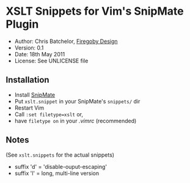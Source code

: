 # XSLT Snippets for Vim's SnipMate Plugin

* Author: Chris Batchelor, [Firegoby Design](http://firegoby.com)
* Version: 0.1
* Date: 18th May 2011
* License: See UNLICENSE file

## Installation
* Install [SnipMate](http://www.vim.org/scripts/script.php?script_id=2540)
* Put `xslt.snippet` in your SnipMate's `snippets/` dir
* Restart Vim
* Call `:set filetype=xslt` or,
* have `filetype on` in your *.vimrc* (recommended)

## Notes
(See `xslt.snippets` for the actual snippets)

* suffix 'd' = 'disable-ouput-escaping'
* suffix 'l' = long, multi-line version


